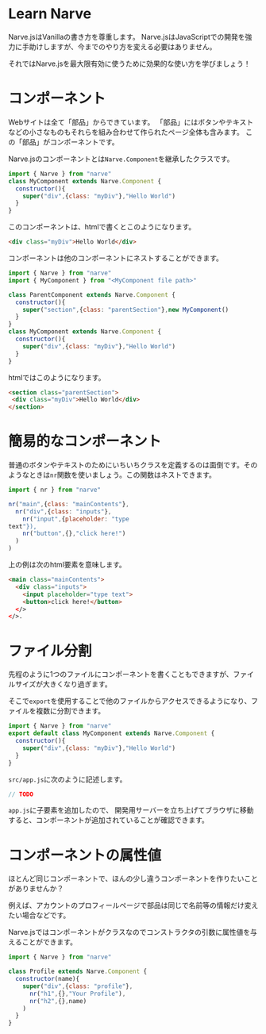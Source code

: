 # Learn Narve
Narve.jsはVanillaの書き方を尊重します。
Narve.jsはJavaScriptでの開発を強力に手助けしますが、今までのやり方を変える必要はありません。

それではNarve.jsを最大限有効に使うために効果的な使い方を学びましょう！

# コンポーネント
Webサイトは全て「部品」からできています。
「部品」にはボタンやテキストなどの小さなものもそれらを組み合わせて作られたページ全体も含みます。
この「部品」がコンポーネントです。

Narve.jsのコンポーネントとは`Narve.Component`を継承したクラスです。
```js
import { Narve } from "narve"
class MyComponent extends Narve.Component {
  constructor(){
    super("div",{class: "myDiv"},"Hello World")
  }
}
```
このコンポーネントは、htmlで書くとこのようになります。
```html
<div class="myDiv">Hello World</div>
```
コンポーネントは他のコンポーネントにネストすることができます。
```js
import { Narve } from "narve"
import { MyComponent } from "<MyComponent file path>"

class ParentComponent extends Narve.Component {
  constructor(){
    super("section",{class: "parentSection"},new MyComponent()
  }
}
class MyComponent extends Narve.Component {
  constructor(){
    super("div",{class: "myDiv"},"Hello World")
  }
}
```
htmlではこのようになります。
```html
<section class="parentSection">
 <div class="myDiv">Hello World</div> 
</section>
```

# 簡易的なコンポーネント
普通のボタンやテキストのためにいちいちクラスを定義するのは面倒です。そのようなときは`nr`関数を使いましょう。この関数はネストできます。
```js
import { nr } from "narve"

nr("main",{class: "mainContents"},
  nr("div",{class: "inputs"},
    nr("input",{placeholder: "type
text"}),
    nr("button",{},"click here!")
  )
)
```
上の例は次のhtml要素を意味します。
```html
<main class="mainContents">
  <div class="inputs">
    <input placeholder="type text">
    <button>click here!</button>
  </>
</>.
```

# ファイル分割
先程のように1つのファイルにコンポーネントを書くこともできますが、ファイルサイズが大きくなり過ぎます。

そこで`export`を使用することで他のファイルからアクセスできるようになり、ファイルを複数に分割できます。
```js
import { Narve } from "narve"
export default class MyComponent extends Narve.Component {
  constructor(){
    super("div",{class: "myDiv"},"Hello World")
  }
}
```
`src/app.js`に次のように記述します。
```js:app.js
// TODO
```
`app.js`に子要素を追加したので、
開発用サーバーを立ち上げてブラウザに移動すると、コンポーネントが追加されていることが確認できます。

# コンポーネントの属性値
ほとんど同じコンポーネントで、ほんの少し違うコンポーネントを作りたいことがありませんか？

例えば、アカウントのプロフィールページで部品は同じで名前等の情報だけ変えたい場合などです。

Narve.jsではコンポーネントがクラスなのでコンストラクタの引数に属性値を与えることができます。
```js
import { Narve } from "narve"

class Profile extends Narve.Component {
  constructor(name){
    super("div",{class: "profile"},
      nr("h1",{},"Your Profile"),
      nr("h2",{},name)
    )
  }
}
```
